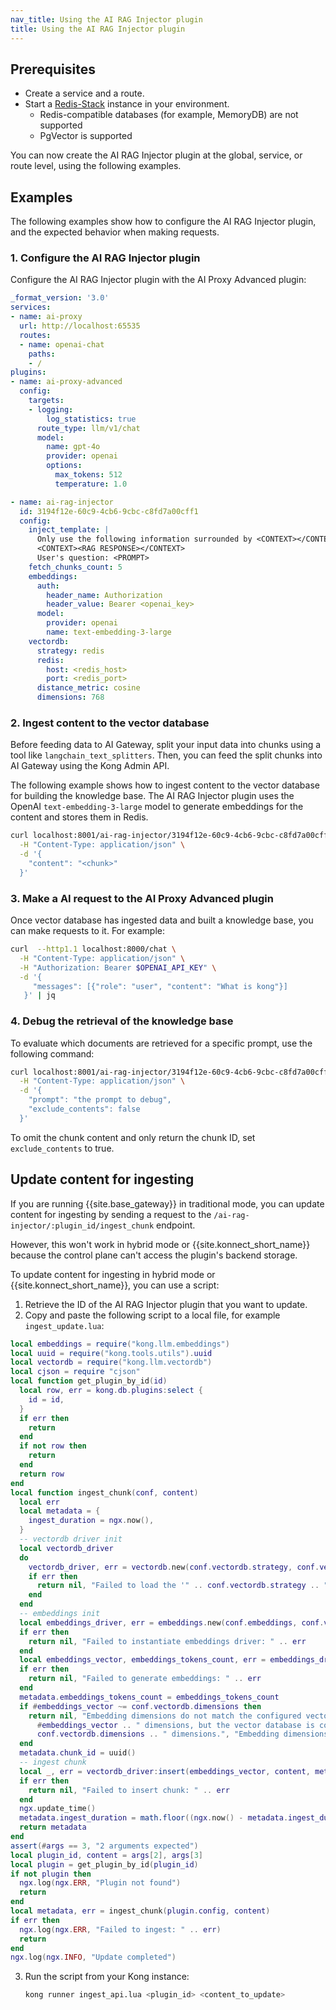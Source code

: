 ```yaml
---
nav_title: Using the AI RAG Injector plugin
title: Using the AI RAG Injector plugin
---
```

## Prerequisites

- Create a service and a route.
- Start a [Redis-Stack](https://redis.io/docs/latest/) instance in your environment. 
   - Redis-compatible databases (for example, MemoryDB) are not supported
   - PgVector is supported

You can now create the AI RAG Injector plugin at the global, service, or route level, using the following examples.

## Examples

The following examples show how to configure the AI RAG Injector plugin, and the expected behavior when making requests.

### 1. Configure the AI RAG Injector plugin
Configure the AI RAG Injector plugin with the AI Proxy Advanced plugin:
```yaml
_format_version: '3.0'
services:
- name: ai-proxy
  url: http://localhost:65535
  routes:
  - name: openai-chat
    paths:
    - /
plugins:
- name: ai-proxy-advanced
  config:
    targets:
    - logging:
        log_statistics: true
      route_type: llm/v1/chat
      model:
        name: gpt-4o
        provider: openai
        options:
          max_tokens: 512
          temperature: 1.0

- name: ai-rag-injector
  id: 3194f12e-60c9-4cb6-9cbc-c8fd7a00cff1
  config:
    inject_template: |
      Only use the following information surrounded by <CONTEXT></CONTEXT>to and your existing knowledge to provide the best possible answer to the user.
      <CONTEXT><RAG RESPONSE></CONTEXT>
      User's question: <PROMPT>
    fetch_chunks_count: 5
    embeddings:
      auth:
        header_name: Authorization
        header_value: Bearer <openai_key>
      model:
        provider: openai
        name: text-embedding-3-large
    vectordb:
      strategy: redis
      redis:
        host: <redis_host>
        port: <redis_port>
      distance_metric: cosine
      dimensions: 768
```

### 2. Ingest content to the vector database

Before feeding data to AI Gateway, split your input data into chunks using a tool like `langchain_text_splitters`. Then, you can feed the split chunks into AI Gateway using the Kong Admin API. 
	
The following example shows how to ingest content to the vector database for building the knowledge base. The AI RAG Injector plugin uses the OpenAI `text-embedding-3-large` model to generate embeddings for the content and stores them in Redis.

```bash
curl localhost:8001/ai-rag-injector/3194f12e-60c9-4cb6-9cbc-c8fd7a00cff1/ingest_chunk \
  -H "Content-Type: application/json" \
  -d '{
    "content": "<chunk>"
  }'
```


### 3. Make a AI request to the AI Proxy Advanced plugin

Once vector database has ingested data and built a knowledge base, you can make requests to it. 
For example:

```bash
curl  --http1.1 localhost:8000/chat \
  -H "Content-Type: application/json" \
  -H "Authorization: Bearer $OPENAI_API_KEY" \
  -d '{
     "messages": [{"role": "user", "content": "What is kong"}]
   }' | jq
```

### 4. Debug the retrieval of the knowledge base

To evaluate which documents are retrieved for a specific prompt, use the following command:

```bash
curl localhost:8001/ai-rag-injector/3194f12e-60c9-4cb6-9cbc-c8fd7a00cff1/lookup_chunks \
  -H "Content-Type: application/json" \
  -d '{
    "prompt": "the prompt to debug",
    "exclude_contents": false
  }'
```

To omit the chunk content and only return the chunk ID, set `exclude_contents` to true.

## Update content for ingesting

If you are running {{site.base_gateway}} in traditional mode, you can update content for ingesting by sending a request to the `/ai-rag-injector/:plugin_id/ingest_chunk` endpoint. 

However, this won't work in hybrid mode or {{site.konnect_short_name}} because the control plane can't access the plugin's backend storage.

 To update content for ingesting in hybrid mode or {{site.konnect_short_name}}, you can use a script:
 
 1. Retrieve the ID of the AI RAG Injector plugin that you want to update.
 2. Copy and paste the following script to a local file, for example `ingest_update.lua`:
```lua
local embeddings = require("kong.llm.embeddings")
local uuid = require("kong.tools.utils").uuid
local vectordb = require("kong.llm.vectordb")
local cjson = require "cjson"
local function get_plugin_by_id(id)
  local row, err = kong.db.plugins:select {
    id = id,
  }
  if err then
    return
  end
  if not row then
    return
  end
  return row
end
local function ingest_chunk(conf, content)
  local err
  local metadata = {
    ingest_duration = ngx.now(),
  }
  -- vectordb driver init
  local vectordb_driver
  do
    vectordb_driver, err = vectordb.new(conf.vectordb.strategy, conf.vectordb_namespace, conf.vectordb)
    if err then
      return nil, "Failed to load the '" .. conf.vectordb.strategy .. "' vector database driver: " .. err
    end
  end
  -- embeddings init
  local embeddings_driver, err = embeddings.new(conf.embeddings, conf.vectordb.dimensions)
  if err then
    return nil, "Failed to instantiate embeddings driver: " .. err
  end
  local embeddings_vector, embeddings_tokens_count, err = embeddings_driver:generate(content)
  if err then
    return nil, "Failed to generate embeddings: " .. err
  end
  metadata.embeddings_tokens_count = embeddings_tokens_count
  if #embeddings_vector ~= conf.vectordb.dimensions then
    return nil, "Embedding dimensions do not match the configured vector database. Embeddings were " ..
      #embeddings_vector .. " dimensions, but the vector database is configured for " ..
      conf.vectordb.dimensions .. " dimensions.", "Embedding dimensions do not match the configured vector database"
  end
  metadata.chunk_id = uuid()
  -- ingest chunk
  local _, err = vectordb_driver:insert(embeddings_vector, content, metadata.chunk_id)
  if err then
    return nil, "Failed to insert chunk: " .. err
  end
  ngx.update_time()
  metadata.ingest_duration = math.floor((ngx.now() - metadata.ingest_duration) * 1000)
  return metadata
end
assert(#args == 3, "2 arguments expected")
local plugin_id, content = args[2], args[3]
local plugin = get_plugin_by_id(plugin_id)
if not plugin then
  ngx.log(ngx.ERR, "Plugin not found")
  return
end
local metadata, err = ingest_chunk(plugin.config, content)
if err then
  ngx.log(ngx.ERR, "Failed to ingest: " .. err)
  return
end
ngx.log(ngx.INFO, "Update completed")

```

3. Run the script from your Kong instance:
   
   ```sh
   kong runner ingest_api.lua <plugin_id> <content_to_update>
   ```
